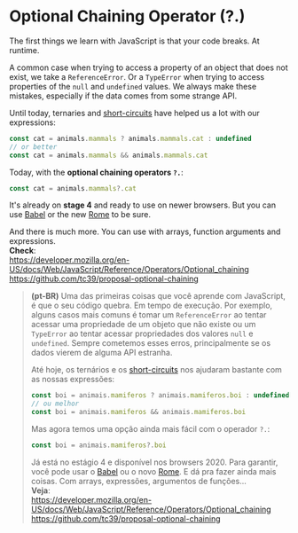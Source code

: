 # Optional Chaining Operator (?.)

The first things we learn with JavaScript is that your code breaks. At runtime.

A common case when trying to access a property of an object that does not exist, we take a `ReferenceError`. Or a `TypeError` when trying to access properties of the `null` and `undefined` values. We always make these mistakes, especially if the data comes from some strange API.

Until today, ternaries and [short-circuits](https://developer.mozilla.org/en-US/docs/Web/JavaScript/Guide/Expressions_and_Operators#Short-Circuit_Evaluation) have helped us a lot with our expressions:

```javascript
const cat = animals.mammals ? animals.mammals.cat : undefined
// or better
const cat = animals.mammals && animals.mammals.cat
```

Today, with the **optional chaining operators `?.`**:

```javascript
const cat = animals.mammals?.cat
```

It's already on **stage 4** and ready to use on newer browsers. But you can use [Babel](https://github.com/babel/babel) or the new [Rome](https://github.com/romefrontend/rome) to be sure.

And there is much more. You can use with arrays, function arguments and expressions.  
**Check**:  
https://developer.mozilla.org/en-US/docs/Web/JavaScript/Reference/Operators/Optional_chaining  
https://github.com/tc39/proposal-optional-chaining

> **(pt-BR)** Uma das primeiras coisas que você aprende com JavaScript, é que o seu código quebra. Em tempo de execução. Por exemplo, alguns casos mais comuns é tomar um `ReferenceError` ao tentar acessar uma propriedade de um objeto que não existe ou um `TypeError` ao tentar acessar propriedades dos valores `null` e `undefined`. Sempre cometemos esses erros, principalmente se os dados vierem de alguma API estranha.
>
> Até hoje, os ternários e os [short-circuits](https://developer.mozilla.org/en-US/docs/Web/JavaScript/Guide/Expressions_and_Operators#Short-Circuit_Evaluation) nos ajudaram bastante com as nossas expressões:
>
> ```javascript
> const boi = animais.mamiferos ? animais.mamiferos.boi : undefined
> // ou melhor
> const boi = animais.mamiferos && animais.mamiferos.boi
> ```
>
> Mas agora temos uma opção ainda mais fácil com o operador `?.`:
>
> ```javascript
> const boi = animais.mamiferos?.boi
> ```
>
> Já está no estágio 4 e disponível nos browsers 2020. Para garantir, você pode usar o [Babel](https://github.com/babel/babel) ou o novo [Rome](https://github.com/romefrontend/rome).
> E dá pra fazer ainda mais coisas. Com arrays, expressões, argumentos de funções...  
> **Veja**:  
> https://developer.mozilla.org/en-US/docs/Web/JavaScript/Reference/Operators/Optional_chaining  
> https://github.com/tc39/proposal-optional-chaining
